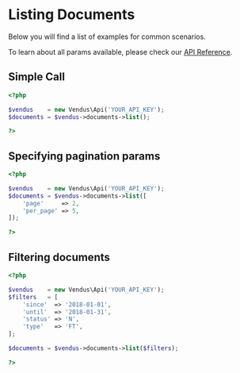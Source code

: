 # Listing Documents

Below you will find a list of examples for common scenarios. 

To learn about all params available, please check our [API Reference](https://www.vendus.pt/ws/documents.doc).

## Simple Call

```php
<?php

$vendus    = new Vendus\Api('YOUR_API_KEY');
$documents = $vendus->documents->list();

?>
```

## Specifying pagination params

```php
<?php

$vendus    = new Vendus\Api('YOUR_API_KEY');
$documents = $vendus->documents->list([
    'page'     => 2, 
    'per_page' => 5,
]);

?>
```

## Filtering documents

```php
<?php

$vendus    = new Vendus\Api('YOUR_API_KEY');
$filters   = [
    'since'  => '2018-01-01',
    'until'  => '2018-01-31',
    'status' => 'N',
    'type'   => 'FT',
];

$documents = $vendus->documents->list($filters);

?>
```